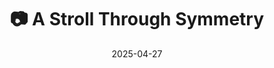 ---
title: '📷 A Stroll Through Symmetry'
date: '2025-04-27'
image: 'https://cdn.diblasio.social/static/photos/2025/20250427_141108.jpg'
thumbnail: 'https://cdn.diblasio.social/static/photos/2025/thumbnails/20250427_141108.jpg'
alt_text: "Two people walking along a grassy fortification in Naarden, Netherlands, with a moat reflecting the scene."
tags:
  - "#Photography"
  - "#Netherlands"
  - "#Naarden"
  - "#VestingNaarden"
  - "#Fujifilm"
  - "#Xseries"
  - "#LandscapePhotography"
  - "#Reflection"
  - "#Nature"
  - "#TravelPhotography"
description: ''
created_date: '2025-04-27'
location: "Vesting Naarden, Kapitein G.A. Meijerweg, Naarden, Gooise Meren, Noord-Holland, Nederland, 1411 GH, Nederland"
exif_data: "FUJIFILM X-T4 XF16-55mmF2.8 R LM WR (1/170 | f/14 | ISO 160)"
draft: false
---